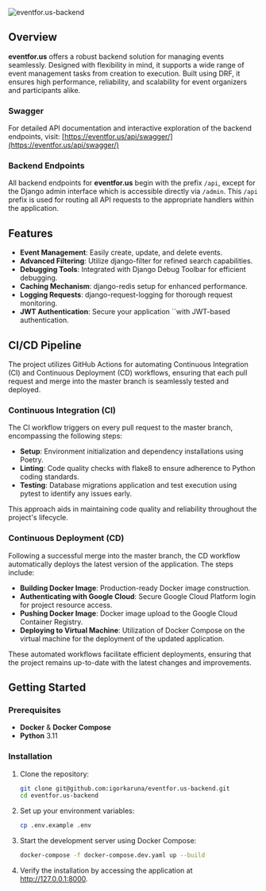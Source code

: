 
![eventfor.us-backend](https://github.com/igorkaruna/eventfor.us-backend/assets/88438873/3af683ca-c695-4f13-a57e-242cd9ee88f1)

## Overview

**eventfor.us** offers a robust backend solution for managing events seamlessly. Designed with flexibility in mind, it supports a wide range of event management tasks from creation to execution. Built using DRF, it ensures high performance, reliability, and scalability for event organizers and participants alike.

### Swagger
For detailed API documentation and interactive exploration of the backend endpoints, visit:
[https://eventfor.us/api/swagger/](https://eventfor.us/api/swagger/)

### Backend Endpoints
All backend endpoints for **eventfor.us** begin with the prefix `/api`, except for the Django admin interface which is accessible directly via `/admin`. This `/api` prefix is used for routing all API requests to the appropriate handlers within the application.

## Features

- **Event Management**: Easily create, update, and delete events.
- **Advanced Filtering**: Utilize django-filter for refined search capabilities.
- **Debugging Tools**: Integrated with Django Debug Toolbar for efficient debugging.
- **Caching Mechanism**: django-redis setup for enhanced performance.
- **Logging Requests**: django-request-logging for thorough request monitoring.
- **JWT Authentication**: Secure your application ``with JWT-based authentication.

## CI/CD Pipeline

The project utilizes GitHub Actions for automating Continuous Integration (CI) and Continuous Deployment (CD) workflows, ensuring that each pull request and merge into the master branch is seamlessly tested and deployed.

### Continuous Integration (CI)

The CI workflow triggers on every pull request to the master branch, encompassing the following steps:

- **Setup**: Environment initialization and dependency installations using Poetry.
- **Linting**: Code quality checks with flake8 to ensure adherence to Python coding standards.
- **Testing**: Database migrations application and test execution using pytest to identify any issues early.

This approach aids in maintaining code quality and reliability throughout the project's lifecycle.

### Continuous Deployment (CD)

Following a successful merge into the master branch, the CD workflow automatically deploys the latest version of the application. The steps include:

- **Building Docker Image**: Production-ready Docker image construction.
- **Authenticating with Google Cloud**: Secure Google Cloud Platform login for project resource access.
- **Pushing Docker Image**: Docker image upload to the Google Cloud Container Registry.
- **Deploying to Virtual Machine**: Utilization of Docker Compose on the virtual machine for the deployment of the updated application.

These automated workflows facilitate efficient deployments, ensuring that the project remains up-to-date with the latest changes and improvements.

## Getting Started

### Prerequisites

- **Docker** & **Docker Compose**
- **Python** 3.11

### Installation

1. Clone the repository:
   ```sh
   git clone git@github.com:igorkaruna/eventfor.us-backend.git
   cd eventfor.us-backend

2. Set up your environment variables:
   ```sh
   cp .env.example .env

3. Start the development server using Docker Compose:
   ```sh
   docker-compose -f docker-compose.dev.yaml up --build

4. Verify the installation by accessing the application at http://127.0.0.1:8000.
